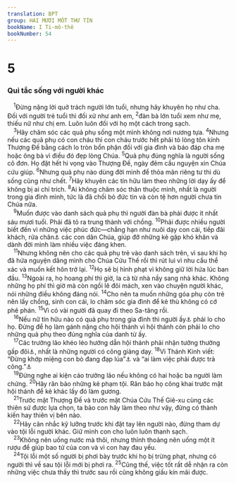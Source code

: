 ```yaml
---
translation: BPT
group: HAI MƯƠI MỐT THƯ TÍN
bookName: I Ti-mô-thê 
bookNumber: 54
---
```


<div class="title"><h1>5</h1><h3>Qui tắc sống với người khác</h3></div>
<span class="verse 1ti_5_1"> <sup>1</sup>Đừng nặng lời quở trách người lớn tuổi, nhưng hãy khuyên họ như cha. Đối với người trẻ tuổi thì đối xử như anh em,</span>
<span class="verse 1ti_5_2"><sup>2</sup>đàn bà lớn tuổi xem như mẹ, thiếu nữ như chị em. Luôn luôn đối với họ một cách trong sạch.<br/></span>
<span class="verse 1ti_5_3"> <sup>3</sup>Hãy chăm sóc các quả phụ sống một mình không nơi nương tựa.</span>
<span class="verse 1ti_5_4"><sup>4</sup>Nhưng nếu các quả phụ có con cháu thì con cháu trước hết phải tỏ lòng tôn kính Thượng Đế bằng cách lo tròn bổn phận đối với gia đình và báo đáp cha mẹ hoặc ông bà vì điều đó đẹp lòng Chúa.</span>
<span class="verse 1ti_5_5"><sup>5</sup>Quả phụ đúng nghĩa là người sống cô đơn. Họ đặt hết hi vọng vào Thượng Đế, ngày đêm cầu nguyện xin Chúa cứu giúp.</span>
<span class="verse 1ti_5_6"><sup>6</sup>Nhưng quả phụ nào dùng đời mình để thỏa mãn riêng tư thì dù sống cũng như chết.</span>
<span class="verse 1ti_5_7"><sup>7</sup>Hãy khuyên các tín hữu làm theo những lời dạy ấy để không bị ai chỉ trích.</span>
<span class="verse 1ti_5_8"><sup>8</sup>Ai không chăm sóc thân thuộc mình, nhất là người trong gia đình mình, tức là đã chối bỏ đức tin và còn tệ hơn người chưa tin Chúa nữa.<br/></span>
<span class="verse 1ti_5_9"> <sup>9</sup>Muốn được vào danh sách quả phụ thì người đàn bà phải được ít nhất sáu mươi tuổi. Phải đã tỏ ra trung thành với chồng.</span>
<span class="verse 1ti_5_10"><sup>10</sup>Phải được nhiều người biết đến vì những việc phúc đức—chẳng hạn như nuôi dạy con cái, tiếp đãi khách, rửa chân<a data-toggle="tooltip" data-placement="bottom" title="Hay “phục vụ nhu cầu.” Rửa chân là một phong tục vào thế kỷ thứ nhất vì thời ấy ngươi ta mang dép đi trên đường rất bụi bặm.">⚓</a> các con dân Chúa, giúp đỡ những kẻ gặp khó khăn và dành đời mình làm nhiều việc đáng khen.<br/></span>
<span class="verse 1ti_5_11"> <sup>11</sup>Nhưng không nên cho các quả phụ trẻ vào danh sách trên, vì sau khi họ đã hứa nguyện dâng mình cho Chúa Cứu Thế rồi thì rút lui vì nhu cầu thể xác và muốn kết hôn trở lại.</span>
<span class="verse 1ti_5_12"><sup>12</sup>Họ sẽ bị hình phạt vì không giữ lời hứa lúc ban đầu.</span>
<span class="verse 1ti_5_13"><sup>13</sup>Ngoài ra, họ hoang phí thì giờ, la cà từ nhà nầy sang nhà khác. Không những họ phí thì giờ mà còn ngồi lê đôi mách, xen vào chuyện người khác, nói những điều không đáng nói.</span>
<span class="verse 1ti_5_14"><sup>14</sup>Cho nên ta muốn những góa phụ còn trẻ nên lấy chồng, sinh con cái, lo chăm sóc gia đình để kẻ thù không có cớ phê phán.</span>
<span class="verse 1ti_5_15"><sup>15</sup>Vì có vài người đã quay đi theo Sa-tăng rồi.<br/></span>
<span class="verse 1ti_5_16"> <sup>16</sup>Nếu nữ tín hữu nào có quả phụ trong gia đình thì người ấy<a data-toggle="tooltip" data-placement="bottom" title="Vài bản Hi-lạp ghi “góa bụa nam hay nữ … thì người ấy.”">⚓</a> phải lo cho họ. Đừng để họ làm gánh nặng cho hội thánh vì hội thánh còn phải lo cho những quả phụ theo đúng nghĩa của danh từ ấy.<br/></span>
<span class="verse 1ti_5_17"> <sup>17</sup>Các trưởng lão khéo léo hướng dẫn hội thánh phải nhận tưởng thưởng gấp đôi<a data-toggle="tooltip" data-placement="bottom" title="Hay “hưởng lương gấp đôi.”">⚓</a>, nhất là những người có công giảng dạy.</span>
<span class="verse 1ti_5_18"><sup>18</sup>Vì Thánh Kinh viết: “Đừng khớp miệng con bò đang đạp lúa”<a data-toggle="tooltip" data-placement="bottom" title="Phục 25:4.">⚓</a> và “ai làm việc phải được trả công.”<a data-toggle="tooltip" data-placement="bottom" title="Lu 10:7.">⚓</a><br/></span>
<span class="verse 1ti_5_19"> <sup>19</sup>Đừng nghe ai kiện cáo trưởng lão nếu không có hai hoặc ba người làm chứng.</span>
<span class="verse 1ti_5_20"><sup>20</sup>Hãy răn bảo những kẻ phạm tội. Răn bảo họ công khai trước mặt hội thánh để kẻ khác lấy đó làm gương.<br/></span>
<span class="verse 1ti_5_21"> <sup>21</sup>Trước mặt Thượng Đế và trước mặt Chúa Cứu Thế Giê-xu cùng các thiên sứ được lựa chọn, ta bảo con hãy làm theo như vậy, đừng có thành kiến hay thiên vị bên nào.<br/></span>
<span class="verse 1ti_5_22"> <sup>22</sup>Hãy cân nhắc kỹ lưỡng trước khi đặt tay lên người nào, đừng tham dự vào tội lỗi người khác. Giữ mình con cho luôn luôn thanh sạch.<br/></span>
<span class="verse 1ti_5_23"> <sup>23</sup>Không nên uống nước mà thôi, nhưng thỉnh thoảng nên uống một ít rượu để giúp bao tử của con và vì con hay đau yếu.<br/></span>
<span class="verse 1ti_5_24"> <sup>24</sup>Tội lỗi một số người bị phơi bày trước khi họ bị trừng phạt, nhưng có người thì về sau tội lỗi mới bị phơi ra.</span>
<span class="verse 1ti_5_25"><sup>25</sup>Cũng thế, việc tốt rất dễ nhận ra còn những việc chưa thấy thì trước sau rồi cũng không giấu kín mãi được.<br/></span>
